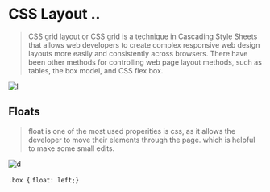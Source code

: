 
# CSS Layout ..

> CSS grid layout or CSS grid is a technique in Cascading Style Sheets that allows web developers to create complex responsive web design layouts more easily and consistently across browsers. There have been other methods for controlling web page layout methods, such as tables, the box model, and CSS flex box.


![l](https://miro.medium.com/max/1024/1*0wCXMhCoUZh04Vr85I86SA.png)


## Floats

> float is one of the most used properities is css, as it allows the developer to move their elements through the page. which is helpful to make some small edits.

![d](https://www.1keydata.com/css-tutorial/website-layout-using-float.jpg)


`.box {`
 `float: left;}`

